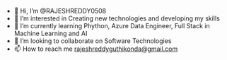 - 👋 Hi, I’m @RAJESHREDDY0508
- 👀 I’m interested in Creating new technologies and developing my skills
- 🌱 I’m currently learning Phython, Azure Data Engineer, Full Stack in Machine Learning and AI
- 💞️ I’m looking to collaborate on Software Technologies
- 📫 How to reach me rajeshreddyguthikonda@gmail.com

<!---
RAJESHREDDY0508/RAJESHREDDY0508 is a ✨ special ✨ repository because its `README.md` (this file) appears on your GitHub profile.
You can click the Preview link to take a look at your changes.
--->
